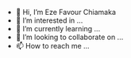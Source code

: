 - 👋 Hi, I’m Eze Favour Chiamaka
- 👀 I’m interested in ...
- 🌱 I’m currently learning ...
- 💞️ I’m looking to collaborate on ...
- 📫 How to reach me ...

<!---
fhayvy/fhayvy is a ✨ special ✨ repository because its `README.md` (this file) appears on your GitHub profile.
You can click the Preview link to take a look at your changes.
--->
